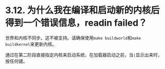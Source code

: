 # 3.12. 为什么我在编译和启动新的内核后得到一个错误信息，readin failed？

世界和内核不同步。这不被支持。请确保使用`make buildworld`和`make buildkernel`来更新内核。

通过在第二阶段直接指定内核来启动系统，在加载器启动之前，当`|`显示出来时，按任何键。
